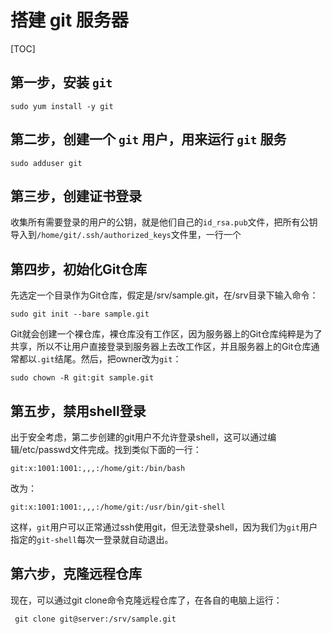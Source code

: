 # 搭建 git 服务器

[TOC]

## 第一步，安装 `git`
```
sudo yum install -y git
```

## 第二步，创建一个 `git` 用户，用来运行 `git` 服务
```
sudo adduser git
```

## 第三步，创建证书登录
收集所有需要登录的用户的公钥，就是他们自己的`id_rsa.pub`文件，把所有公钥导入到`/home/git/.ssh/authorized_keys`文件里，一行一个

## 第四步，初始化Git仓库
先选定一个目录作为Git仓库，假定是/srv/sample.git，在/srv目录下输入命令：
```
sudo git init --bare sample.git
```
Git就会创建一个裸仓库，裸仓库没有工作区，因为服务器上的Git仓库纯粹是为了共享，所以不让用户直接登录到服务器上去改工作区，并且服务器上的Git仓库通常都以`.git`结尾。然后，把owner改为`git`：
```
sudo chown -R git:git sample.git
```

## 第五步，禁用shell登录
出于安全考虑，第二步创建的git用户不允许登录shell，这可以通过编辑/etc/passwd文件完成。找到类似下面的一行：
```
git:x:1001:1001:,,,:/home/git:/bin/bash
```
改为：
```
git:x:1001:1001:,,,:/home/git:/usr/bin/git-shell
```
这样，`git`用户可以正常通过ssh使用git，但无法登录shell，因为我们为`git`用户指定的`git-shell`每次一登录就自动退出。

## 第六步，克隆远程仓库
现在，可以通过git clone命令克隆远程仓库了，在各自的电脑上运行：
```
 git clone git@server:/srv/sample.git
```